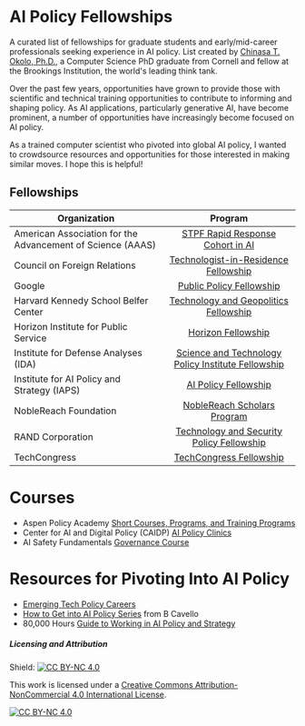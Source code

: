 # AI Policy Fellowships
A curated list of fellowships for graduate students and early/mid-career professionals seeking experience in AI policy. List created by [Chinasa T. Okolo, Ph.D.](http://www.chinasatokolo.com), a Computer Science PhD graduate from Cornell and fellow at the Brookings Institution, the world's leading think tank. 

Over the past few years, opportunities have grown to provide those with scientific and technical training opportunities to contribute to informing and shaping policy. As AI applications, particularly generative AI, have become prominent, a number of opportunities have increasingly become focused on AI policy. 

As a trained computer scientist who pivoted into global AI policy, I wanted to crowdsource resources and opportunities for those interested in making similar moves. I hope this is helpful!

## Fellowships 
| Organization          | Program      |
| ------------- |:-------------:|
| American Association for the Advancement of Science (AAAS) | [STPF Rapid Response Cohort in AI](https://www.aaas.org/ai-stpf-cohort) |
| Council on Foreign Relations | [Technologist-in-Residence Fellowship](https://www.cfr.org/fellowships/technologist-residence) |
| Google | [Public Policy Fellowship](https://www.google.com/policyfellowship/) |
| Harvard Kennedy School Belfer Center | [Technology and Geopolitics Fellowship](https://www.belfercenter.org/fellowship/technology-and-geopolitics) |
| Horizon Institute for Public Service | [Horizon Fellowship](https://horizonpublicservice.org/programs/become-a-fellow/) |
| Institute for Defense Analyses (IDA) | [Science and Technology Policy Institute Fellowship](https://www.ida.org/en/careers/students-and-recent-graduates/internships-and-fellowships/science-policy-fellowship) |
| Institute for AI Policy and Strategy (IAPS) | [AI Policy Fellowship](https://www.iaps.ai/fellowship)|
| NobleReach Foundation | [NobleReach Scholars Program](https://noblereachfoundation.org/talent-opportunities/scholars-program/) |
| RAND Corporation | [Technology and Security Policy Fellowship](https://www.rand.org/global-and-emerging-risks/centers/technology-and-security-policy/fellows.html) |
| TechCongress | [TechCongress Fellowship](https://www.techcongress.io/) |


# Courses
*  Aspen Policy Academy [Short Courses, Programs, and Training Programs](https://aspenpolicyacademy.org/programs/)
* Center for AI and Digital Policy (CAIDP) [AI Policy Clinics](https://www.caidp.org/global-academic-network/ai-policy-clinic/)
* AI Safety Fundamentals [Governance Course](https://course.aisafetyfundamentals.com/governance)


# Resources for Pivoting Into AI Policy

* [Emerging Tech Policy Careers](https://emergingtechpolicy.org/pathways/policy-fellowships/)
* [How to Get into AI Policy Series](https://posts.bcavello.com/how-to-get-into-ai-policy-part-1/) from B Cavello
* 80,000 Hours [Guide to Working in AI Policy and Strategy](https://80000hours.org/articles/ai-policy-guide/)


##### Licensing and Attribution
Shield: [![CC BY-NC 4.0][cc-by-nc-shield]][cc-by-nc]

This work is licensed under a
[Creative Commons Attribution-NonCommercial 4.0 International License][cc-by-nc].

[![CC BY-NC 4.0][cc-by-nc-image]][cc-by-nc]

[cc-by-nc]: https://creativecommons.org/licenses/by-nc/4.0/
[cc-by-nc-image]: https://licensebuttons.net/l/by-nc/4.0/88x31.png
[cc-by-nc-shield]: https://img.shields.io/badge/License-CC%20BY--NC%204.0-lightgrey.svg
